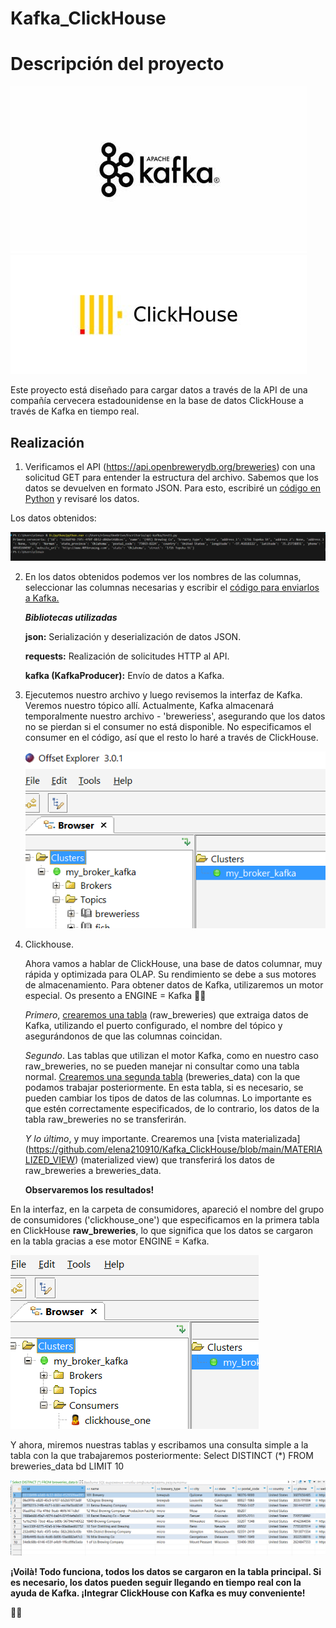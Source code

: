 # Kafka_ClickHouse

# Descripción del proyecto
![](https://github.com/elena210910/Kafka_ClickHouse/blob/main/OIP.jfif)![](https://github.com/elena210910/Kafka_ClickHouse/blob/main/R.jfif)



Este proyecto está diseñado para cargar datos a través de la API de una compañía cervecera estadounidense en la base de datos 
ClickHouse a través de Kafka en tiempo real.

## Realización

1. Verificamos el API (https://api.openbrewerydb.org/breweries)
   con una solicitud GET para entender la estructura del archivo. 
   Sabemos que los datos se devuelven en formato JSON. 
   Para esto, escribiré un [código en Python](https://github.com/elena210910/Kafka_ClickHouse/blob/main/Code_test_python) y revisaré los datos.

Los datos obtenidos:

![](https://github.com/elena210910/Kafka_ClickHouse/blob/main/screen1.PNG)

2. En los datos obtenidos podemos ver los nombres de las columnas,
   seleccionar las columnas necesarias y escribir el [código para enviarlos a Kafka.](https://github.com/elena210910/Kafka_ClickHouse/blob/main/Code_to_kafka)
   
    ***Bibliotecas utilizadas***
  
     **json:** Serialización y deserialización de datos JSON.
  
     **requests:** Realización de solicitudes HTTP al API.
  
     **kafka (KafkaProducer):**  Envío de datos a Kafka.

   

   
  

4. Ejecutemos nuestro archivo y luego revisemos la interfaz de Kafka. Veremos nuestro tópico allí.
   Actualmente, Kafka almacenará temporalmente nuestro archivo - 'breweriess', asegurando que los datos no 
   se pierdan si el consumer no está disponible.
    No especificamos el consumer en el código, así que el resto lo haré a través de ClickHouse.

   ![](https://github.com/elena210910/Kafka_ClickHouse/blob/main/screen2.PNG)




 5. Clickhouse.
    
    Ahora vamos a hablar de ClickHouse, una base de datos columnar, muy rápida y optimizada para OLAP.
    Su rendimiento se debe a sus motores de almacenamiento. Para obtener datos de Kafka, utilizaremos un motor especial.
    Os presento a ENGINE = Kafka 🚀🎆

    *Primero*, [crearemos una tabla](https://github.com/elena210910/Kafka_ClickHouse/blob/main/tabla_raw_breweries) (raw_breweries) que extraiga 
     datos de Kafka,
     utilizando el puerto configurado, el nombre del tópico y asegurándonos de que las columnas coincidan.

    *Segundo*. Las tablas que utilizan el motor Kafka, como en nuestro caso raw_breweries, no se pueden manejar ni consultar como una tabla normal.
     [Crearemos una segunda tabla](https://github.com/elena210910/Kafka_ClickHouse/blob/main/tabla_breweries_data) (breweries_data) con la que 
     podamos trabajar posteriormente.
     En esta tabla, si es necesario, se pueden cambiar los tipos de datos de las columnas. 
     Lo importante es que estén correctamente especificados, de lo contrario, los datos de la tabla raw_breweries no se transferirán.

    *Y lo último*, y muy importante. Crearemos una [vista materializada] 
      (https://github.com/elena210910/Kafka_ClickHouse/blob/main/MATERIALIZED_VIEW) (materialized view) que transferirá 
      los datos de raw_breweries a breweries_data.


    **Observaremos los resultados!**

En la interfaz, en la carpeta de consumidores, apareció el nombre del grupo de consumidores ('clickhouse_one') que especificamos en 
la primera tabla en ClickHouse **raw_breweries**, lo que significa que los datos se cargaron en la tabla gracias a ese motor ENGINE = Kafka.

![](https://github.com/elena210910/Kafka_ClickHouse/blob/main/screen3.PNG)





Y ahora, miremos nuestras tablas y escribamos una consulta simple a la tabla con la que trabajaremos posteriormente:
Select DISTINCT (*)
FROM breweries_data bd
LIMIT 10


![](https://github.com/elena210910/Kafka_ClickHouse/blob/main/screen4.PNG)




**¡Voilà! Todo funciona, todos los datos se cargaron en la tabla principal. Si es necesario, los datos pueden seguir llegando en tiempo real con la ayuda de Kafka. ¡Integrar ClickHouse con Kafka es muy conveniente!**

🚀🎉
  








   
